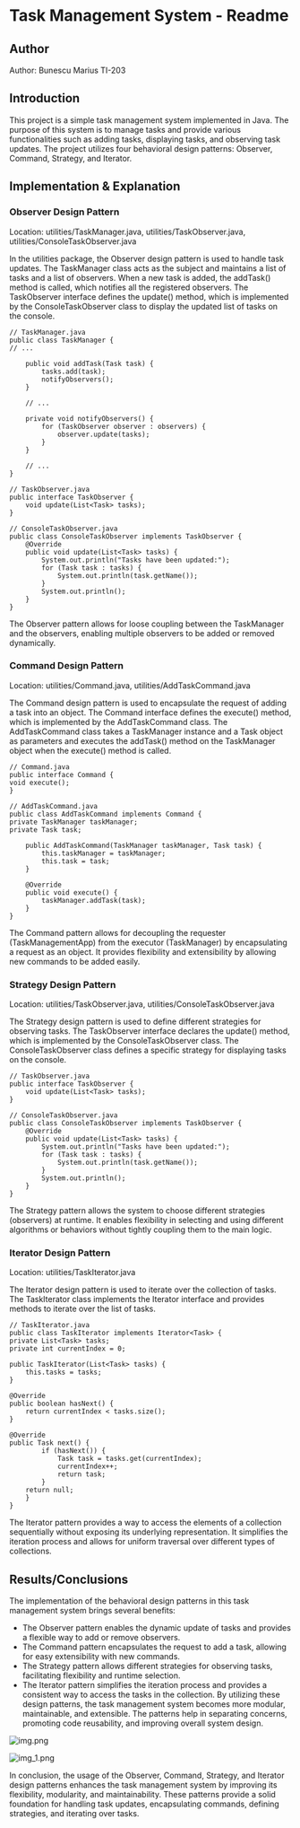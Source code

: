 # Task Management System - Readme

## Author

Author: Bunescu Marius TI-203

## Introduction

This project is a simple task management system implemented in Java. The purpose of this system is to manage tasks and provide various functionalities such as adding tasks, displaying tasks, and observing task updates. The project utilizes four behavioral design patterns: Observer, Command, Strategy, and Iterator.

## Implementation & Explanation

### Observer Design Pattern

Location: utilities/TaskManager.java, utilities/TaskObserver.java, utilities/ConsoleTaskObserver.java

In the utilities package, the Observer design pattern is used to handle task updates. The TaskManager class acts as the subject and maintains a list of tasks and a list of observers. When a new task is added, the addTask() method is called, which notifies all the registered observers. The TaskObserver interface defines the update() method, which is implemented by the ConsoleTaskObserver class to display the updated list of tasks on the console.

    // TaskManager.java
    public class TaskManager {
    // ...
    
        public void addTask(Task task) {
            tasks.add(task);
            notifyObservers();
        }
    
        // ...
    
        private void notifyObservers() {
            for (TaskObserver observer : observers) {
                observer.update(tasks);
            }
        }
    
        // ...
    }
    
    // TaskObserver.java
    public interface TaskObserver {
        void update(List<Task> tasks);
    }
    
    // ConsoleTaskObserver.java
    public class ConsoleTaskObserver implements TaskObserver {
        @Override
        public void update(List<Task> tasks) {
            System.out.println("Tasks have been updated:");
            for (Task task : tasks) {
                System.out.println(task.getName());
            }
            System.out.println();
        }
    }

The Observer pattern allows for loose coupling between the TaskManager and the observers, enabling multiple observers to be added or removed dynamically.

### Command Design Pattern

Location: utilities/Command.java, utilities/AddTaskCommand.java

The Command design pattern is used to encapsulate the request of adding a task into an object. The Command interface defines the execute() method, which is implemented by the AddTaskCommand class. The AddTaskCommand class takes a TaskManager instance and a Task object as parameters and executes the addTask() method on the TaskManager object when the execute() method is called.

    // Command.java
    public interface Command {
    void execute();
    }
    
    // AddTaskCommand.java
    public class AddTaskCommand implements Command {
    private TaskManager taskManager;
    private Task task;
    
        public AddTaskCommand(TaskManager taskManager, Task task) {
            this.taskManager = taskManager;
            this.task = task;
        }
    
        @Override
        public void execute() {
            taskManager.addTask(task);
        }
    }

The Command pattern allows for decoupling the requester (TaskManagementApp) from the executor (TaskManager) by encapsulating a request as an object. It provides flexibility and extensibility by allowing new commands to be added easily.

### Strategy Design Pattern

Location: utilities/TaskObserver.java, utilities/ConsoleTaskObserver.java

The Strategy design pattern is used to define different strategies for observing tasks. The TaskObserver interface declares the update() method, which is implemented by the ConsoleTaskObserver class. The ConsoleTaskObserver class defines a specific strategy for displaying tasks on the console.

    // TaskObserver.java
    public interface TaskObserver {
        void update(List<Task> tasks);
    }
    
    // ConsoleTaskObserver.java
    public class ConsoleTaskObserver implements TaskObserver {
        @Override
        public void update(List<Task> tasks) {
            System.out.println("Tasks have been updated:");
            for (Task task : tasks) {
                System.out.println(task.getName());
            }
            System.out.println();
        }
    }
The Strategy pattern allows the system to choose different strategies (observers) at runtime. It enables flexibility in selecting and using different algorithms or behaviors without tightly coupling them to the main logic.

### Iterator Design Pattern

Location: utilities/TaskIterator.java

The Iterator design pattern is used to iterate over the collection of tasks. The TaskIterator class implements the Iterator interface and provides methods to iterate over the list of tasks.

    // TaskIterator.java
    public class TaskIterator implements Iterator<Task> {
    private List<Task> tasks;
    private int currentIndex = 0;

    public TaskIterator(List<Task> tasks) {
        this.tasks = tasks;
    }

    @Override
    public boolean hasNext() {
        return currentIndex < tasks.size();
    }

    @Override
    public Task next() {
            if (hasNext()) {
                Task task = tasks.get(currentIndex);
                currentIndex++;
                return task;
            }
        return null;
        }
    }

The Iterator pattern provides a way to access the elements of a collection sequentially without exposing its underlying representation. It simplifies the iteration process and allows for uniform traversal over different types of collections.

## Results/Conclusions

The implementation of the behavioral design patterns in this task management system brings several benefits:

* The Observer pattern enables the dynamic update of tasks and provides a flexible way to add or remove observers.
* The Command pattern encapsulates the request to add a task, allowing for easy extensibility with new commands.
* The Strategy pattern allows different strategies for observing tasks, facilitating flexibility and runtime selection.
* The Iterator pattern simplifies the iteration process and provides a consistent way to access the tasks in the collection.
By utilizing these design patterns, the task management system becomes more modular, maintainable, and extensible. The patterns help in separating concerns, promoting code reusability, and improving overall system design.

![img.png](img.png)

![img_1.png](img_1.png)

In conclusion, the usage of the Observer, Command, Strategy, and Iterator design patterns enhances the task management system by improving its flexibility, modularity, and maintainability. These patterns provide a solid foundation for handling task updates, encapsulating commands, defining strategies, and iterating over tasks.
